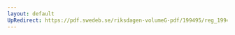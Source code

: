 ```yaml
---
layout: default
UpRedirect: https://pdf.swedeb.se/riksdagen-volumeG-pdf/199495/reg_199495_SkU/reg_199495_SkU_0011.pdf
---
```

